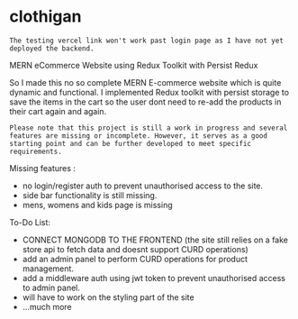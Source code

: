 # clothigan

```The testing vercel link won't work past login page as I have not yet deployed the backend.```

MERN eCommerce Website using Redux Toolkit with Persist Redux

So I made this no so complete MERN E-commerce website which is quite dynamic and functional. I implemented Redux toolkit with persist storage to save the items in the cart so the user dont need to re-add the products in their cart again and again.

```Please note that this project is still a work in progress and several features are missing or incomplete. However, it serves as a good starting point and can be further developed to meet specific requirements.```

Missing features :
- no login/register auth to prevent unauthorised access to the site.
- side bar functionality is still missing.
- mens, womens and kids page is missing

To-Do List:
- CONNECT MONGODB TO THE FRONTEND (the site still relies on a fake store api to fetch data and doesnt support CURD operations)
- add an admin panel to perform CURD operations for product management.
- add a middleware auth using jwt token to prevent unauthorised access to admin panel.
- will have to work on the styling part of the site
- ...much more
